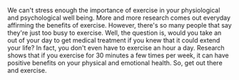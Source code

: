 We can't stress enough the importance of exercise in your physiological and
psychological well being. More and more research comes out everyday affirming
the benefits of exercise. However, there's so many people that say they're just
too busy to exercise. Well, the question is, would you take an out of your day
to get medical treatment if you knew that it could extend your life? In fact,
you don't even have to exercise an hour a day. Research shows that if you
exercise for 30 minutes a few times per week, it can have positive benefits on
your physical and emotional health. So, get out there and exercise.
